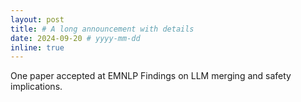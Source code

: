 ```yaml
---
layout: post
title: # A long announcement with details
date: 2024-09-20 # yyyy-mm-dd
inline: true
---
```


One paper accepted at EMNLP Findings on LLM merging and safety implications.
